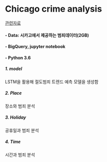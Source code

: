 # Chicago crime analysis
[관련자료](http://yerin.creatorlink.net/%EB%B2%94%EC%A3%84-%EB%8D%B0%EC%9D%B4%ED%84%B0-%EB%B6%84%EC%84%9D)

#### - Data: 시카고에서 제공하는 범죄데이터(2GB)  
#### - BigQuery, jupyter notebook
#### - Python 3.6  

##### 1. model  
LSTM을 활용해 절도범죄 트렌드 예측 모델을 생성함

##### 2. Place  
장소와 범죄 분석

##### 3. Holiday  
공휴일과 범죄 분석

##### 4. Time  
시간과 범죄 분석
